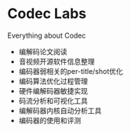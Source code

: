 # Codec Labs

Everything about Codec

* 编解码论文阅读
* 音视频开源软件信息整理
* 编码器弱相关的per-title/shot优化
* 编码算法优化过程管理
* 硬件编解码器敏捷实现
* 码流分析和可视化工具
* 编解码器内核自动分析工具
* 编码器的使用和评测


